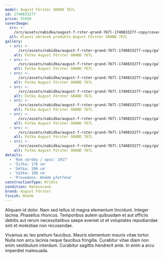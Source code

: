 ```yaml
---
model: August Förster GRAND 767L
id: 1740833277
price: 55950
coverImage:
  src: >-
    /src/assets/nabidka/august-f-rster-grand-767l-1740833277-copy/coverImage/src.jpg
  alt: Hlavní obrázek produktu August Förster GRAND 767L
gallery:
  - src: >-
      /src/assets/nabidka/august-f-rster-grand-767l-1740833277-copy/gallery/0/src.jpg
    alt: Fotka August Förster GRAND 767L
  - src: >-
      /src/assets/nabidka/august-f-rster-grand-767l-1740833277-copy/gallery/1/src.jpg
    alt: Fotka August Förster GRAND 767L
  - src: >-
      /src/assets/nabidka/august-f-rster-grand-767l-1740833277-copy/gallery/2/src.jpg
    alt: Fotka August Förster GRAND 767L
  - src: >-
      /src/assets/nabidka/august-f-rster-grand-767l-1740833277-copy/gallery/3/src.jpg
    alt: Fotka August Förster GRAND 767L
  - src: >-
      /src/assets/nabidka/august-f-rster-grand-767l-1740833277-copy/gallery/4/src.jpg
    alt: Fotka August Förster GRAND 767L
  - src: >-
      /src/assets/nabidka/august-f-rster-grand-767l-1740833277-copy/gallery/5/src.jpg
    alt: Fotka August Förster GRAND 767L
  - src: >-
      /src/assets/nabidka/august-f-rster-grand-767l-1740833277-copy/gallery/6/src.jpg
    alt: Fotka August Förster GRAND 767L
  - src: >-
      /src/assets/nabidka/august-f-rster-grand-767l-1740833277-copy/gallery/7/src.jpg
    alt: Fotka August Förster GRAND 767L
details:
  - 'Rok výroby / opus: 1917'
  - 'Šířka: 176 cm'
  - 'Délka: 200 cm'
  - 'Výška: 188 cm'
  - 'Provedení: Hnědé přetřené'
constructionType: Křídlo
condition: Renovované
brand: August Förster
finish: Hnědé
---
```

Aliquam id dolor. Nam sed tellus id magna elementum tincidunt. Integer lacinia. Phasellus rhoncus. Temporibus autem quibusdam et aut officiis debitis aut rerum necessitatibus saepe eveniet ut et voluptates repudiandae sint et molestiae non recusandae.

Vivamus ac leo pretium faucibus. Mauris elementum mauris vitae tortor. Nulla non arcu lacinia neque faucibus fringilla. Curabitur vitae diam non enim vestibulum interdum. Curabitur sagittis hendrerit ante. In enim a arcu imperdiet malesuada.
